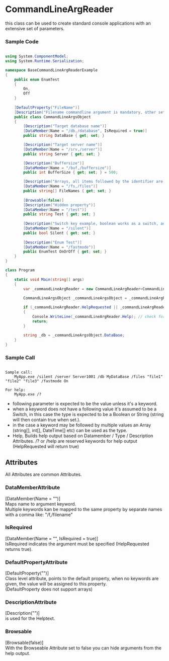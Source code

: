 ﻿# CommandLineArgReader

this class can be used to create standard console applications with an extensive set of parameters.


### Sample Code


~~~cs

using System.ComponentModel;
using System.Runtime.Serialization;

namespace BaseCommandLineArgReaderExample
{
    public enum EnumTest
    {
        On,
        Off
    }
    
    [DefaultProperty("FileName")]
    [Description("Filename commandline argument is mandatory, other settings can be set by using App.config as well.")]
    public class CommandLineArgsObject
    {
        [Description("Target database name")]
        [DataMember(Name = "/db,/database", IsRequired = true)]
        public string DataBase { get; set; }

        [Description("Target server name")]
        [DataMember(Name = "/srv,/server")]
        public string Server { get; set; }

        [Description("Buffersize")]
        [DataMember(Name = "/buf,/buffersize")]
        public int BufferSize { get; set; } = 500;

        [Description("Arrays, all items followed by the identifier are considered array elements untill the next identifier.")]
        [DataMember(Name = "/fs,/files")]
        public string[] FileNames { get; set; }
        
        [Browsable(false)]
        [Description("Hidden property")]
        [DataMember(Name = "/test")]
        public string Test { get; set; }    
    
        [Description("Switch key example, boolean works as a switch, add it for true, leave it for false.")]
        [DataMember(Name = "/silent")]
        public bool Silent { get; set; }  
      
        [Description("Enum Test")]
        [DataMember(Name = "/fastmode")]
        public EnumTest OnOrOff { get; set; }     
    }
}

class Program
{
    static void Main(string[] args)
    {
        var _commandLineArgReader = new CommandLineArgReader<CommandLineArgsObject>(args); // Build reader for args
        
        CommandLineArgsObject _commandLineArgsObject = _commandLineArgReader.GetObject(); // translate the args into the desired object.

        if (_commandLineArgReader.HelpRequested || _commandLineArgReader.NoArgs)
        {
            Console.WriteLine(_commandLineArgReader.Help); // check for /? and show help if requested.
            return;
        }
        
        string _db = _commandLineArgsObject.DataBase;
    }
}

~~~


### Sample Call
 

~~~

Sample call:
    MyApp.exe /silent /server Server1001 /db MyDataBase /files "file1" "file2" "file3" /fastmode On

For help:
    MyApp.exe /?

~~~

-   following parameter is expected to be the value unless it's a keyword.
-   when a keyword does not have a following value it's assumed to be a Switch, in this case the type is expected to be a Boolean or String (string will then contain true when set.).
-   in the case a keyword may be followed by multiple values an Array (string[], int[], DateTime[] etc) can be used as the type.
-   Help, Builds help output based on Datamember / Type / Description Attributes. /? or /help are reserved keywords for help output (HelpRequested will return true)


 
## Attributes

All Attributes are common Attributes.


### DataMemberAttribute
[DataMember(Name = "")]\
Maps name to argument keyword.\
Multiple keywords kan be mapped to the same property by separate names with a comma like: "/f,/filename"

### IsRequired
[DataMember(Name = "", IsRequired = true)]\
IsRequired indicates the argument must be specified (HelpRequested returns true).

### DefaultPropertyAttribute
[DefaultProperty("")]\
Class level attribute, points to the default property, when no keywords are given, the value will be assigned to this property.\
(DefaultProperty does not support arrays)


### DescriptionAttribute
[Description("")]\
is used for the Helptext.

### Browsable
[Browsable(false)]\
With the Browseable Attribute set to false you can hide arguments from the help output.








